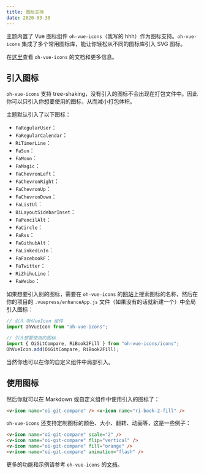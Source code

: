 ```yaml
---
title: 图标支持
date: 2020-03-30
---
```


主题内置了 Vue 图标组件 `oh-vue-icons`（我写的 hhh）作为图标支持。`oh-vue-icons` 集成了多个常用图标库，能让你轻松从不同的图标库引入 SVG 图标。

在[这里](https://github.com/Renovamen/oh-vue-icons)查看 `oh-vue-icons` 的文档和更多信息。

## 引入图标

`oh-vue-icons` 支持 tree-shaking，没有引入的图标不会出现在打包文件中。因此你可以只引入你想要使用的图标，从而减小打包体积。

主题默认引入了以下图标：

- `FaRegularUser`：<v-icon name="fa-regular-user" />
- `FaRegularCalendar`：<v-icon name="fa-regular-calendar" />
- `RiTimerLine`：<v-icon name="ri-timer-line" />
- `FaSun`：<v-icon name="fa-sun" />
- `FaMoon`：<v-icon name="fa-moon" />
- `FaMagic`：<v-icon name="fa-magic" />
- `FaChevronLeft`：<v-icon name="fa-chevron-left" />
- `FaChevronRight`：<v-icon name="fa-chevron-right" />
- `FaChevronUp`：<v-icon name="fa-chevron-up" />
- `FaChevronDown`：<v-icon name="fa-chevron-down" />
- `FaListUl`：<v-icon name="fa-list-ul" />
- `BiLayoutSidebarInset`：<v-icon name="bi-layout-sidebar-inset" />
- `FaPencilAlt`：<v-icon name="fa-pencil-alt" />
- `FaCircle`：<v-icon name="fa-circle" />
- `FaRss`：<v-icon name="fa-rss" />
- `FaGithubAlt`：<v-icon name="fa-github-alt" />
- `FaLinkedinIn`：<v-icon name="fa-linkedin-in" />
- `FaFacebookF`：<v-icon name="fa-facebook-f" />
- `FaTwitter`：<v-icon name="fa-twitter" />
- `RiZhihuLine`：<v-icon name="ri-zhihu-line" />
- `FaWeibo`：<v-icon name="fa-weibo" />

如果想要引入别的图标，需要在 `oh-vue-icons` 的[网站](https://oh-vue-icons.vercel.app/cn)上搜索图标的名称，然后在你的项目的 `.vuepress/enhanceApp.js` 文件（如果没有的话就新建一个）中全局引入图标：

```js
// 引入 OhVueIcon 组件
import OhVueIcon from "oh-vue-icons";

// 引入想要使用的图标
import { OiGitCompare, RiBook2Fill } from "oh-vue-icons/icons";
OhVueIcon.add(OiGitCompare, RiBook2Fill);
```

当然你也可以在你的自定义组件中局部引入。

## 使用图标

然后你就可以在 Markdown 或自定义组件中使用引入的图标了：

<v-icon name="oi-git-compare" /> <v-icon name="ri-book-2-fill" />

```html
<v-icon name="oi-git-compare" /> <v-icon name="ri-book-2-fill" />
```

`oh-vue-icons` 还支持定制图标的颜色、大小、翻转、动画等，这是一些例子：

<v-icon name="oi-git-compare" scale="2" /> <v-icon name="oi-git-compare" flip="vertical" /> <v-icon name="oi-git-compare" fill="orange" /> <v-icon name="oi-git-compare" animation="flash" />

```html
<v-icon name="oi-git-compare" scale="2" />
<v-icon name="oi-git-compare" flip="vertical" />
<v-icon name="oi-git-compare" fill="orange" />
<v-icon name="oi-git-compare" animation="flash" />
```

更多的功能和示例请参考 `oh-vue-icons` 的[文档](https://oh-vue-icons.vercel.app/cn/docs)。
